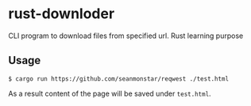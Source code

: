 # rust-downloder
CLI program to download files from specified url. Rust learning purpose

## Usage

`$ cargo run https://github.com/seanmonstar/reqwest ./test.html` 

As a result content of the page will be saved under `test.html`.
